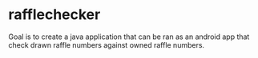 # rafflechecker

Goal is to create a java application that can be ran as an android app that check drawn raffle numbers against owned raffle numbers.

